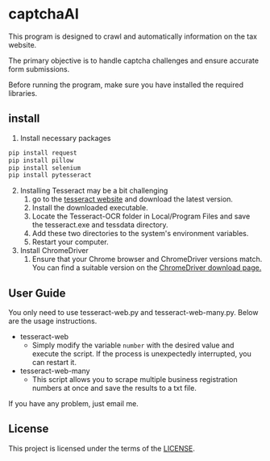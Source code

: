 # captchaAI

This program is designed to crawl and automatically information on the tax website.

The primary objective is to handle captcha challenges and ensure accurate form submissions.

Before running the program, make sure you have installed the required libraries.

## install

1. Install necessary packages

```bash
pip install request
pip install pillow
pip install selenium
pip install pytesseract
```

2. Installing Tesseract may be a bit challenging
   1. go to the [tesseract website](https://digi.bib.uni-mannheim.de/tesseract/) and download the latest version.
   2. Install the downloaded executable.
   3. Locate the Tesseract-OCR folder in Local/Program Files and save the tesseract.exe and tessdata directory.
   4. Add these two directories to the system's environment variables.
   5. Restart your computer.
3. Install ChromeDriver
   1. Ensure that your Chrome browser and ChromeDriver versions match. You can find a suitable version on the [ChromeDriver download page.](https://chromedriver.chromium.org/downloads)

## User Guide

You only need to use tesseract-web.py and tesseract-web-many.py. Below are the usage instructions.

- tesseract-web
  - Simply modify the variable `number` with the desired value and execute the script. If the process is unexpectedly interrupted, you can restart it.
- tesseract-web-many
  - This script allows you to scrape multiple business registration numbers at once and save the results to a txt file.

If you have any problem, just email me.

## License

This project is licensed under the terms of the [LICENSE](https://github.com/hakuei0115/captchaAI/blob/master/LICENSE.txt).
